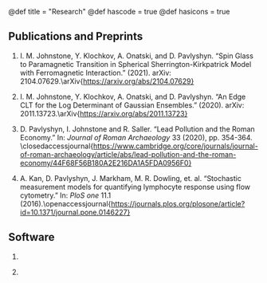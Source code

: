 @def title = "Research"
@def hascode = true
@def hasicons = true

## Publications and Preprints

1) I. M. Johnstone, Y. Klochkov, A. Onatski, and D. Pavlyshyn. “Spin Glass to Paramagnetic Transition in Spherical Sherrington-Kirkpatrick Model with Ferromagnetic Interaction.” (2021). arXiv: 2104.07629.\arXiv{https://arxiv.org/abs/2104.07629}

2) I. M. Johnstone, Y. Klochkov, A. Onatski, and D. Pavlyshyn. “An Edge CLT for the Log Determinant of Gaussian Ensembles.” (2020). arXiv: 2011.13723.\arXiv{https://arxiv.org/abs/2011.13723}

3) D. Pavlyshyn, I. Johnstone and R. Saller. “Lead Pollution and the Roman Economy.” In: *Journal of Roman Archaeology* 33 (2020), pp. 354-364. \closedaccessjournal{https://www.cambridge.org/core/journals/journal-of-roman-archaeology/article/abs/lead-pollution-and-the-roman-economy/44F68F56B180A2E216DA1A5FDA0956F0}

4) A. Kan, D. Pavlyshyn, J. Markham, M. R. Dowling, et. al. “Stochastic measurement models for quantifying lymphocyte response using flow cytometry.” In: *PloS one* 11.1 (2016).\openaccessjournal{https://journals.plos.org/plosone/article?id=10.1371/journal.pone.0146227}

## Software

1) ~~~<code>RandomMatrixDistributions.jl</code>~~~: A Julia package containing ~~~<code>Distributions.jl</code>~~~-type specifications for various distributions arising from random matrix theory. \juliadots{https://github.com/damian-t-p/RandomMatrixDistributions.jl}

2) ~~~<code>StochasticAiry.jl</code>~~~: A Julia package for sampling the Stochatic Airy function as defined in Lambert & Paquette, "Strong approximation of Gaussian beta-ensemble characteristic polynomials: the edge regime and the stochastic Airy function," arXiv:2009.05003. \juliadots{https://github.com/damian-t-p/StochasticAiry.jl}



